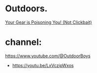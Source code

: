# Outdoors.
[Your Gear is Poisoning You! (Not Clickbait)](https://youtu.be/-ht7nOaIkpI)

# channel:
https://www.youtube.com/@OutdoorBoys

- https://youtu.be/LxVczipWxos

